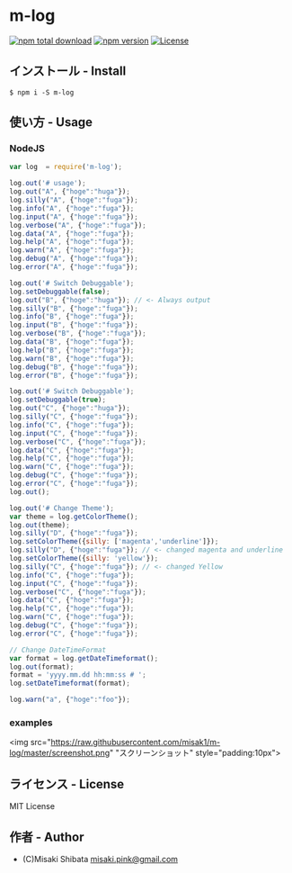 # m-log
[![npm total download](https://img.shields.io/npm/dt/m-log.svg?style=flat)](https://www.npmjs.com/package/m-log)
[![npm version](https://badge.fury.io/js/m-log.svg?style=flat)](https://badge.fury.io/js/m-log)
[![License](http://img.shields.io/badge/license-MIT-blue.svg?style=flat)](http://ruedap.mit-license.org/2015)



## インストール - Install
```
$ npm i -S m-log
```

## 使い方 - Usage

### NodeJS
```js
var log  = require('m-log');

log.out('# usage');
log.out("A", {"hoge":"huga"});
log.silly("A", {"hoge":"fuga"});
log.info("A", {"hoge":"fuga"});
log.input("A", {"hoge":"fuga"});
log.verbose("A", {"hoge":"fuga"});
log.data("A", {"hoge":"fuga"});
log.help("A", {"hoge":"fuga"});
log.warn("A", {"hoge":"fuga"});
log.debug("A", {"hoge":"fuga"});
log.error("A", {"hoge":"fuga"});

log.out('# Switch Debuggable');
log.setDebuggable(false);
log.out("B", {"hoge":"huga"}); // <- Always output
log.silly("B", {"hoge":"fuga"});
log.info("B", {"hoge":"fuga"});
log.input("B", {"hoge":"fuga"});
log.verbose("B", {"hoge":"fuga"});
log.data("B", {"hoge":"fuga"});
log.help("B", {"hoge":"fuga"});
log.warn("B", {"hoge":"fuga"});
log.debug("B", {"hoge":"fuga"});
log.error("B", {"hoge":"fuga"});

log.out('# Switch Debuggable');
log.setDebuggable(true);
log.out("C", {"hoge":"huga"});
log.silly("C", {"hoge":"fuga"});
log.info("C", {"hoge":"fuga"});
log.input("C", {"hoge":"fuga"});
log.verbose("C", {"hoge":"fuga"});
log.data("C", {"hoge":"fuga"});
log.help("C", {"hoge":"fuga"});
log.warn("C", {"hoge":"fuga"});
log.debug("C", {"hoge":"fuga"});
log.error("C", {"hoge":"fuga"});
log.out();

log.out('# Change Theme');
var theme = log.getColorTheme();
log.out(theme);
log.silly("D", {"hoge":"fuga"});
log.setColorTheme({silly: ['magenta','underline']});
log.silly("D", {"hoge":"fuga"}); // <- changed magenta and underline
log.setColorTheme({silly: 'yellow'});
log.silly("C", {"hoge":"fuga"}); // <- changed Yellow
log.info("C", {"hoge":"fuga"});
log.input("C", {"hoge":"fuga"});
log.verbose("C", {"hoge":"fuga"});
log.data("C", {"hoge":"fuga"});
log.help("C", {"hoge":"fuga"});
log.warn("C", {"hoge":"fuga"});
log.debug("C", {"hoge":"fuga"});
log.error("C", {"hoge":"fuga"});

// Change DateTimeFormat
var format = log.getDateTimeformat();
log.out(format);
format = 'yyyy.mm.dd hh:mm:ss # ';
log.setDateTimeformat(format);

log.warn("a", {"hoge":"foo"});

```

### examples
<img src="https://raw.githubusercontent.com/misak1/m-log/master/screenshot.png" "スクリーンショット" style="padding:10px">


## ライセンス - License
MIT License


## 作者 - Author
- (C)Misaki Shibata <misaki.pink@gmail.com>

